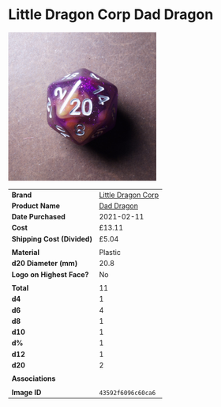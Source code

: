 # Little Dragon Corp Dad Dragon

<img src="https://raw.githubusercontent.com/jesskelsall/astarus-images/main/dice/43592f6096c60ca6.jpg" height="300" />

|||
| --- | --- |
| **Brand** | [Little Dragon Corp](https://littledragoncorp.com/) |
| **Product Name** | [Dad Dragon](https://littledragoncorp.com/product/dad-dragon-dice/) |
| **Date Purchased** | 2021-02-11 |
| **Cost** | £13.11 |
| **Shipping Cost (Divided)** | £5.04 |
||
| **Material** | Plastic |
| **d20 Diameter (mm)** | 20.8 |
| **Logo on Highest Face?** | No |
||
| **Total** | 11 |
| **d4** | 1 |
| **d6** | 4 |
| **d8** | 1 |
| **d10** | 1 |
| **d%** | 1 |
| **d12** | 1 |
| **d20** | 2 |
||
| **Associations** | |
||
| **Image ID** | `43592f6096c60ca6` |
